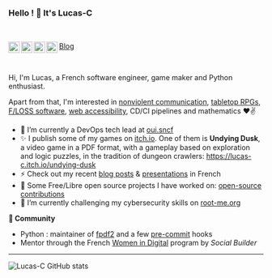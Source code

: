 ### Hello ! 👋 It's Lucas-C

<br/>

<a href="https://chezsoi.org/lucas/blog">Blog</a>
<a href="https://chezsoi.org/shaarli">
<img align="left" alt="Lucas | Shaarli" width="22px" src="https://chezsoi.org/lucas/blog/theme/shaarli-icon.png" />
</a>
<a href="https://lucas-c.itch.io">
<img align="left" alt="Lucas | itch.io" width="22px" src="https://chezsoi.org/lucas/blog/theme/itchio.svg" />
</a>
<a href="https://www.reddit.com/user/lucas-c/posts/">
<img align="left" alt="Lucas | Reddit" width="22px" src="https://chezsoi.org/lucas/blog/theme/reddit-logo.png" />
</a>
<a href="https://www.linkedin.com/in/lucascimon">
<img align="left" alt="Lucas | LinkedIn" width="22px" src="https://www.linkedin.com/favicon.ico" />
</a>

<br/>

Hi, I'm Lucas, a French software engineer, game maker and Python enthusiast.

Apart from that, I'm interested in [nonviolent communication](https://en.wikipedia.org/wiki/Nonviolent_Communication),
[tabletop RPGs](https://en.wikipedia.org/wiki/Tabletop_role-playing_game),
[F/LOSS software](https://fr.wikipedia.org/wiki/Free/Libre_Open_Source_Software),
[web accessibility](https://en.wikipedia.org/wiki/Web_accessibility), CD/CI pipelines and mathematics ❤✌

- 🔭 I’m currently a DevOps tech lead at [oui.sncf](https://jobs.oui.sncf)
- ✨ I publish some of my games on [itch.io](https://lucas-c.itch.io).
  One of them is **Undying Dusk**, a video game in a PDF format, with a gameplay based on exploration and logic puzzles, in the tradition of dungeon crawlers: https://lucas-c.itch.io/undying-dusk
- ⚡ Check out my recent [blog posts](https://chezsoi.org/lucas/blog/) & [presentations](https://chezsoi.org/lucas/blog/pages/slides.html) in French
- 📝 Some Free/Libre open source projects I have worked on: [open-source contributions](https://chezsoi.org/lucas/blog/pages/open-source.html)
- 🌱 I’m currently challenging my cybersecurity skills on [root-me.org](https://www.root-me.org/Lucas-C?q=%2Flucas-C)

**👯 Community**
- Python : maintainer of [fpdf2](https://github.com/PyFPDF/fpdf2) and a few [pre-commit](https://pre-commit.com) hooks
- Mentor through the French [Women in Digital](https://socialbuilder.org/women-in-digital/) program by _Social Builder_

<hr>

![Lucas-C GitHub stats](https://github-readme-stats.vercel.app/api?username=Lucas-C&show_icons=true&hide_border=true)
